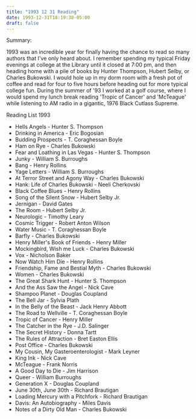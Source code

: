 ```yaml
---
title: "1993 12 31 Reading"
date: 1993-12-31T18:19:38-05:00
draft: false
---
```


Summary:

1993 was an incredible year for finally having the chance to read so many authors that I've only heard about. I remember spending my typical Friday evenings at college at the Library until it closed at 7:00 pm, and then heading home with a pile of books by Hunter Thompson, Hubert Selby, or Charles Bukowski. I would hole up in my dorm room with a fresh pot of coffee and read for four to five hours before heading out for more typical college fun. During the summer of '93 I worked at a golf course, where I would spend my lunch break reading 'Tropic of Cancer' and 'McTeague' while listening to AM radio in a gigantic, 1976 Black Cutlass Supreme.



Reading List 1993

* Hells Angels - Hunter S. Thompson
* Drinking in America - Eric Bogosian
* Budding Prospects - T. Coraghessan Boyle
* Ham on Rye - Charles Bukowski
* Fear and Loathing in Las Vegas - Hunter S. Thompson
* Junky - William S. Burroughs
* Bang - Henry Rollins
* Yage Letters - William S. Burroughs
* At Terror Street and Agony Way - Charles Bukowski
* Hank: Life of Charles Bukowski - Neeli Cherkovski
* Black Coffee Blues - Henry Rollins
* Song of the Silent Snow - Hubert Selby Jr.
* Jernigan - David Gates
* The Room - Hubert Selby Jr.
* Neurologic - Timothy Leary
* Cosmic Trigger - Robert Anton Wilson
* Water Music - T. Coraghessan Boyle
* Barfly - Charles Bukowski
* Henry Miller's Book of Friends - Henry Miller
* Mockingbird, Wish me Luck - Charles Bukowski
* Vox - Nicholson Baker
* Now Watch Him Die - Henry Rollins
* Friendship, Fame and Bestial Myth - Charles Bukowski
* Women - Charles Bukowski
* The Great Shark Hunt - Hunter S. Thompson
* And the Ass Saw the Angel - Nick Cave
* Shampoo Planet - Douglas Coupland
* The Bell Jar - Sylvia Plath
* In the Belly of the Beast - Jack Henry Abbott
* The Road to Wellville - T. Coraghessan Boyle
* Tropic of Cancer - Henry Miller
* The Catcher in the Rye - J.D. Salinger
* The Secret History - Donna Tartt
* The Rules of Attraction - Bret Easton Ellis
* Post Office - Charles Bukowski
* My Cousin, My Gasteroenterologist - Mark Leyner
* King Ink - Nick Cave
* McTeague - Frank Norris
* A Good Day to Die - Jim Harrison
* Queer - William Burroughs
* Generation X - Douglas Coupland
* June 30th, June 30th - Richard Brautigan
* Loading Mercury with a Pitchfork - Richard Brautigan
* Davis: An Autobiography - Miles Davis
* Notes of a Dirty Old Man - Charles Bukowski

